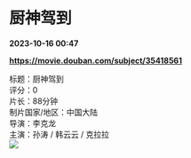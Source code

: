 # 厨神驾到

**2023-10-16 00:47**

**https://movie.douban.com/subject/35418561**

标题：厨神驾到  
评分：0  
片长：88分钟  
制片国家/地区：中国大陆  
导演：李克龙  
主演：孙涛 / 韩云云 / 克拉拉  
![](https://img9.doubanio.com/view/photo/s_ratio_poster/public/p2897559555.jpg)